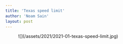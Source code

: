 ```yaml
---
title: 'Texas speed limit'
author: 'Noam Sain'
layout: post
---
```


<figure class="wp-block-image size-large">![](/assets/2021/2021-01-texas-speed-limit.jpg)</figure>